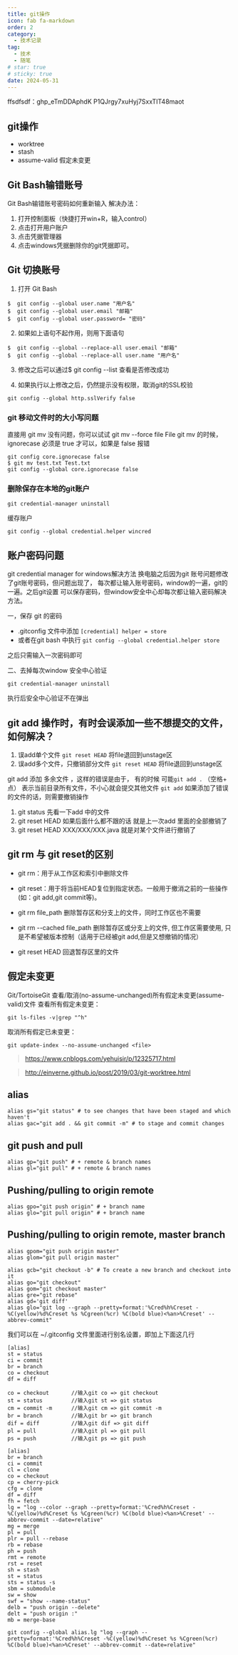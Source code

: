 ```yaml
---
title: git操作
icon: fab fa-markdown
order: 2
category:
  - 技术记录
tag:
  - 技术
  - 随笔
# star: true
# sticky: true
date: 2024-05-31
---
```


ffsdfsdf：ghp_eTmDDAphdK P1QJrgy7xuHyj7SxxTIT48maot

## git操作
- worktree
- stash
- assume-valid 假定未变更


## Git Bash输错账号

Git Bash输错账号密码如何重新输入
解决办法：

1. 打开控制面板（快捷打开win+R，输入control）
2. 点击打开用户账户
3. 点击凭据管理器
4. 点击windows凭据删除你的git凭据即可。

## Git 切换账号

1. 打开 Git Bash
```
$  git config --global user.name "用户名"
$  git config --global user.email "邮箱"
$  git config --global user.password= "密码"
```
2. 如果如上语句不起作用，则用下面语句
```
$  git config --global --replace-all user.email "邮箱" 
$  git config --global --replace-all user.name "用户名"
```
3. 修改之后可以通过$ git config --list 查看是否修改成功

4. 如果执行以上修改之后，仍然提示没有权限，取消git的SSL校验
```
git config --global http.sslVerify false  
```

### git 移动文件时的大小写问题

直接用 git mv 没有问题，你可以试试 git mv --force file File
git mv 的时候，ignorecase 必须是 true 才可以，如果是 false 报错
```
git config core.ignorecase false
$ git mv test.txt Test.txt
git config --global core.ignorecase false
```


### 删除保存在本地的git账户
```
git credential-manager uninstall
```
缓存账户
```
git config --global credential.helper wincred
```

## 账户密码问题
git credential manager for windows解决方法
换电脑之后因为git 账号问题修改了git账号密码，但问题出现了，
每次都让输入账号密码，window的一遍，git的一遍。之后git设置
可以保存密码，但window安全中心却每次都让输入密码解决方法。

一，保存 git 的密码
- .gitconfig 文件中添加  `[credential] helper = store`
- 或者在git bash 中执行 `git config --global credential.helper store`

之后只需输入一次密码即可

二、去掉每次window 安全中心验证
```
git credential-manager uninstall
```
执行后安全中心验证不在弹出


## git add 操作时，有时会误添加一些不想提交的文件，如何解决？
1. 误add单个文件
`git reset HEAD` 将file退回到unstage区
2. 误add多个文件，只撤销部分文件
`git reset HEAD` 将file退回到unstage区

git add 添加 多余文件 ，这样的错误是由于， 有的时候 可能`git add .` （空格+ 点） 表示当前目录所有文件，不小心就会提交其他文件 `git add` 如果添加了错误的文件的话，则需要撤销操作

1. git status 先看一下add 中的文件 
2. git reset HEAD 如果后面什么都不跟的话 就是上一次add 里面的全部撤销了 
3. git reset HEAD XXX/XXX/XXX.java 就是对某个文件进行撤销了


## git rm 与 git reset的区别
- git rm：用于从工作区和索引中删除文件
- git reset：用于将当前HEAD复位到指定状态。一般用于撤消之前的一些操作(如：git add,git commit等)。

- git rm file_path 删除暂存区和分支上的文件，同时工作区也不需要
- git rm --cached file_path 删除暂存区或分支上的文件, 但工作区需要使用, 只是不希望被版本控制（适用于已经被git add,但是又想撤销的情况）
- git reset HEAD 回退暂存区里的文件

## 假定未变更
Git/TortoiseGit 查看/取消(no-assume-unchanged)所有假定未变更(assume-valid)文件
查看所有假定未变更：
```
git ls-files -v|grep "^h"
```

取消所有假定已未变更：
```
git update-index --no-assume-unchanged <file>
```

> https://www.cnblogs.com/yehuisir/p/12325717.html

> http://einverne.github.io/post/2019/03/git-worktree.html

## alias
```
alias gs="git status" # to see changes that have been staged and which haven't
alias gac="git add . && git commit -m" # to stage and commit changes
```
## git push and pull
```
alias gp="git push" # + remote & branch names
alias gl="git pull" # + remote & branch names
```
## Pushing/pulling to origin remote
```
alias gpo="git push origin" # + branch name
alias glo="git pull origin" # + branch name
```
## Pushing/pulling to origin remote, master branch
```
alias gpom="git push origin master"
alias glom="git pull origin master"
```
```
alias gcb="git checkout -b" # To create a new branch and checkout into it
alias go="git checkout"
alias gom="git checkout master"
alias gre="git rebase"
alias gd='git diff' 
alias glo="git log --graph --pretty=format:'%Cred%h%Creset -%C(yellow)%d%Creset %s %Cgreen(%cr) %C(bold blue)<%an>%Creset' --abbrev-commit"
```

我们可以在 ~/.gitconfig 文件里面进行别名设置，即加上下面这几行
```
[alias]  
st = status  
ci = commit  
br = branch  
co = checkout  
df = diff  

co = checkout		//输入git co => git checkout
st = status			//输入git st => git status
cm = commit -m		//输入git cm => git commit -m
br = branch			//输入git br => git branch 
dif = diff			//输入git dif => git diff 
pl = pull			//输入git pl => git pull
ps = push			//输入git ps => git push
```
```
[alias]
br = branch
ci = commit
cl = clone
co = checkout
cp = cherry-pick
cfg = clone
df = diff
fh = fetch
lg = "log --color --graph --pretty=format:'%Cred%h%Creset -%C(yellow)%d%Creset %s %Cgreen(%cr) %C(bold blue)<%an>%Creset' --abbrev-commit --date=relative"
mg = merge
pl = pull
plr = pull --rebase
rb = rebase
ph = push
rmt = remote
rst = reset
sh = stash
st = status
sts = status -s
sbm = submodule
sw = show
swf = "show --name-status"
delb = "push origin --delete"
delt = "push origin :"
mb = merge-base
```
```
git config --global alias.lg "log --graph --pretty=format:'%Cred%h%Creset -%C(yellow)%d%Creset %s %Cgreen(%cr) %C(bold blue)<%an>%Creset' --abbrev-commit --date=relative"
```